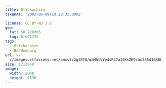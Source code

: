 ```yaml
---
title: Blickachsen
takenAt: '2003-06-09T10:26:33.000Z'

license: CC BY-ND 3.0
geo:
  lat: 50.228306
  lng: 8.621735
tags:
  - Blickachsen
  - BadHomburg
url: >-
  //images.ctfassets.net/bncv3c2gt878/qbMhtVYe4sR47aJ0XsZE9/ac38541688899ae9fab80b4765226b66/blickachsen_4540412462_o
size: 1213040
image:
  width: 2048
  height: 1536
---
```

